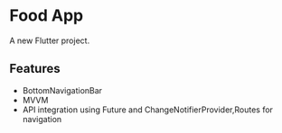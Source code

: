 # Food App

A new Flutter project.

## Features

- BottomNavigationBar
- MVVM
- API integration using Future and ChangeNotifierProvider,Routes for navigation

